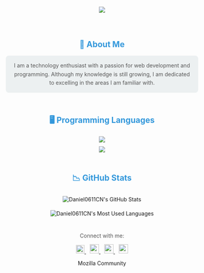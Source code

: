 <div align="center">
  <h1 align="center" style="font-size: 2.5em; color: #2c3e50;">
    <img src="https://readme-typing-svg.herokuapp.com/?font=Righteous&size=35&center=true&vCenter=true&width=500&height=70&duration=4000&lines=Hello+There!+👋;+I'm+Daniel+Clavijo!;" />
  </h1>
</div>

<br/>

<div align="center">
  <h2 style="color: #3498db;">
    🌠 About Me
  </h2>
</div>

<div align="center" style="color: #555; font-size: 1em; background-color: #ecf0f1; padding: 15px; border-radius: 8px; margin: 10px 0; line-height: 1.6;">
  I am a technology enthusiast with a passion for web development and programming. Although my knowledge is still growing, I am dedicated to excelling in the areas I am familiar with.
</div>

<br/>

<div align="center">
  <h2 style="color: #3498db;">
    🖥️ Programming Languages
  </h2>
</div>

<div align="center">
  <img src="https://skillicons.dev/icons?i=html,css,github,python,java,mysql" style="margin: 5px;" /> 
  <br/>
  <img src="https://skillicons.dev/icons?i=vscode,eclipse,idea,docker" style="margin: 5px;" />
</div>

<br/>

<div align="center">
  <h2 style="color: #3498db;">
    📉 GitHub Stats
  </h2>
</div>

<div align="center">
  <img align="center" src="https://github-readme-stats.vercel.app/api?username=Daniel0611CN&include_all_commits=true&count_private=true&show_icons=true&line_height=20&title_color=7A7ADB&icon_color=2234AE&text_color=D3D3D3&bg_color=0,000000,130F40&rank_icon=github" alt="Daniel0611CN's GitHub Stats" style="margin: 10px;">
  <br/>
  <img align="center" src="https://github-readme-stats.vercel.app/api/top-langs/?username=Daniel0611CN&include_all_commits=true&count_private=true&show_icons=true&line_height=20&hide_progress=true&title_color=7A7ADB&icon_color=2234AE&text_color=D3D3D3&bg_color=0,000000,130F40" alt="Daniel0611CN's Most Used Languages" style="margin: 10px;">
</div>

<br/>

<div align="center">
  <p align="center" style="color: #555;">
    Connect with me:
  </p>
  <p align="center">
    <a href="https://twitter.com/DanielCN0611" alt="Twitter" style="margin: 5px;">
      <img src="https://static.wikia.nocookie.net/logopedia/images/a/a0/X_2023_Gray.svg/revision/latest?cb=20230818071448" height="22" width="22">
    </a>     
    <a href="https://www.linkedin.com/in/daniel-clavijo-nu%C3%B1ez/" alt="LinkedIn" style="margin: 5px;">
      <img src="https://github.com/nitish-awasthi/nitish-awasthi/blob/master/174857.png" height="24" width="24">
    </a>
    <a href="https://www.instagram.com/danielclavijonunez" alt="Instagram" style="margin: 5px;">
      <img src="https://github.com/nitish-awasthi/nitish-awasthi/blob/master/instagram-logo-png-transparent-background-hd-3.png" height="24" width="24">
    </a>
    <a href="mailto:daniclavijonunez@gmail.com" alt="Contact Me" style="margin: 5px;">
      <img src="https://github.com/nitish-awasthi/nitish-awasthi/blob/master/gmail-512.webp" height="24" width="24">
    </a>
  </p>
  <p align="center" style="color: #3498db;">
    <a href="https://connect.mozilla.org/t5/user/viewprofilepage/user-id/52155" style="text-decoration: none;">Mozilla Community</a>
  </p>
</div>
